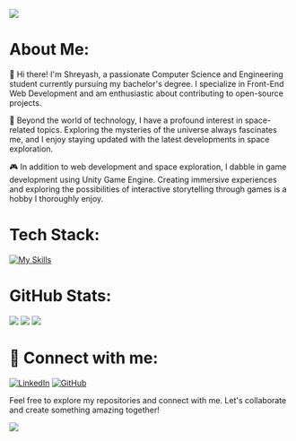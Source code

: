 ![](https://github.com/shreyash3087/shreyash3087/blob/main/Shreyash.gif)
# About Me:

👋 Hi there! I'm Shreyash, a passionate Computer Science and Engineering student currently pursuing my bachelor's degree. I specialize in Front-End Web Development and am enthusiastic about contributing to open-source projects.

🌌 Beyond the world of technology, I have a profound interest in space-related topics. Exploring the mysteries of the universe always fascinates me, and I enjoy staying updated with the latest developments in space exploration.

🎮 In addition to web development and space exploration, I dabble in game development using Unity Game Engine. Creating immersive experiences and exploring the possibilities of interactive storytelling through games is a hobby I thoroughly enjoy.


# Tech Stack:
[![My Skills](https://skillicons.dev/icons?i=js,html,css,angular,nextjs,tailwind,bootstrap,react,python,unity,figma)](https://skillicons.dev)

# GitHub Stats:
![](http://github-profile-summary-cards.vercel.app/api/cards/profile-details?username=shreyash3087&theme=github_dark)
![](http://github-profile-summary-cards.vercel.app/api/cards/stats?username=shreyash3087&theme=github_dark)
![](http://github-profile-summary-cards.vercel.app/api/cards/most-commit-language?username=shreyash3087&theme=github_dark)
# 🔗 Connect with me:

[![LinkedIn](https://img.icons8.com/color/48/linkedin.png)](https://www.linkedin.com/in/shreyash-srivastava-1a1161280)
[![GitHub](https://img.icons8.com/color/48/github.png)](https://github.com/shreyash3087)<br>

Feel free to explore my repositories and connect with me. Let's collaborate and create something amazing together!

![](https://komarev.com/ghpvc/?username=shreyash3087)
